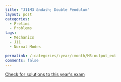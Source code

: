 ```yaml
---
title: "J11M3 &ndash; Double Pendulum"
layout: post
categories:
  - Prelims
  - Problems
tags:
  - Mechanics
  - J11
  - Normal Modes

permalink: /:categories/:year/:month/M3:output_ext
comments: false
---
```

<object data="2011J3M.pdf" type="application/pdf" width="100%" height="500"></object>
<div class="message"><a href='https://princetonprelim.com/prelim/26/'>Check for solutions to this year's exam</a></div>